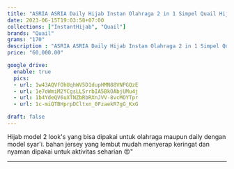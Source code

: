 ```yaml
---
title: "ASRIA ASRIA Daily Hijab Instan Olahraga 2 in 1 Simpel Quail Hijab Bahan Jersey"
date: 2023-06-15T19:03:58+07:00
collections: ["InstantHijab", "Quail"]
brands: "Quail"
grams: "170"
description : "ASRIA ASRIA Daily Hijab Instan Olahraga 2 in 1 Simpel Quail Hijab Bahan Jersey"
price: "60,000.00"

google_drive:
  enable: true
  pics:
  - url: 1w43AQVfOhUqhWV5D1dupHMN88VNPGQzE
  - url: 1e7oWmiM2YCgsLLSrrbIA5BkOAbjUMu4j
  - url: 1b4YdeQV6uXTNZbRbRXnJVV-8vcMOYTpr
  - url: 1c-miQTBHprpDCltxn_0FzaekR7gG_KxG

draft: false
---
```


Hijab model 2 look's yang bisa dipakai untuk olahraga maupun daily dengan model syar'i. bahan jersey yang lembut mudah menyerap keringat dan nyaman dipakai untuk aktivitas seharian 😍"

-------    
 

